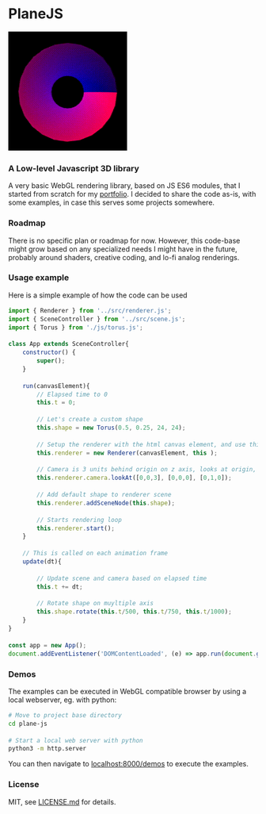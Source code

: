 # PlaneJS

![alt text](https://github.com/christopheslv/plane-js/blob/main/assets/torus.gif?raw=true)

### A Low-level Javascript 3D library ###

A very basic WebGL rendering library, based on JS ES6 modules, that I started from scratch for my [portfolio](https://cslv.me/).
I decided to share the code as-is, with some examples, in case this serves some projects somewhere.


### Roadmap ###

There is no specific plan or roadmap for now. However, this code-base might grow based on any specialized needs I might have in the future, probably around shaders, creative coding, and lo-fi analog renderings.


### Usage example ###

Here is a simple example of how the code can be used

```js
import { Renderer } from '../src/renderer.js';
import { SceneController } from '../src/scene.js';
import { Torus } from './js/torus.js';

class App extends SceneController{
    constructor() {   
        super();
    }

    run(canvasElement){
        // Elapsed time to 0
        this.t = 0;      

        // Let's create a custom shape
        this.shape = new Torus(0.5, 0.25, 24, 24);

        // Setup the renderer with the html canvas element, and use this app class as the scene controller
        this.renderer = new Renderer(canvasElement, this ); 

        // Camera is 3 units behind origin on z axis, looks at origin, and is in upright position
        this.renderer.camera.lookAt([0,0,3], [0,0,0], [0,1,0]);

        // Add default shape to renderer scene 
        this.renderer.addSceneNode(this.shape);

        // Starts rendering loop
        this.renderer.start();
    }

    // This is called on each animation frame
    update(dt){

        // Update scene and camera based on elapsed time
        this.t += dt;

        // Rotate shape on muyltiple axis
        this.shape.rotate(this.t/500, this.t/750, this.t/1000);
    }
}

const app = new App();
document.addEventListener('DOMContentLoaded', (e) => app.run(document.getElementById("renderer")) )
```

### Demos ###

The examples can be executed in WebGL compatible browser by using a local webserver, eg. with python:

```sh
# Move to project base directory
cd plane-js

# Start a local web server with python
python3 -m http.server
```

You can then navigate to [localhost:8000/demos](http://localhost:8000/demos/) to execute the examples.

### License ###

MIT, see [LICENSE.md](http://github.com/christopheslv/plane-js/blob/main/LICENSE.md) for details.
